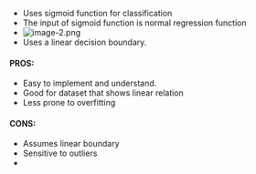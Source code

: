 * Uses sigmoid function for classification
* The input of sigmoid function is normal regression function
* ![image-2.png](attachment:image-2.png)
* Uses a linear decision boundary.
#### PROS:
* Easy to implement and understand.
* Good for dataset that shows linear relation
* Less prone to overfitting
#### CONS:
* Assumes linear boundary
* Sensitive to outliers
* 